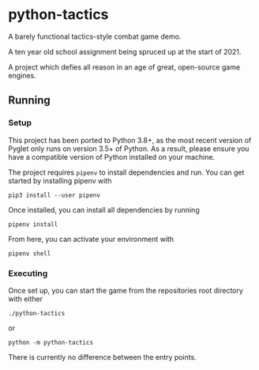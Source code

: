 # python-tactics

A barely functional tactics-style combat game demo.

A ten year old school assignment being spruced up at the start of 2021.

A project which defies all reason in an age of great, open-source game engines.

## Running

### Setup
This project has been ported to Python 3.8+, as the most recent version of Pyglet only runs on version 3.5+ of Python. As a result, please ensure you have a compatible version of Python installed on your machine.

The project requires `pipenv` to install dependencies and run.
You can get started by installing pipenv with

```pip3 install --user pipenv```

Once installed, you can install all dependencies by running

```pipenv install```

From here, you can activate your environment with

```pipenv shell```

### Executing

Once set up, you can start the game from the repositories root directory with either

```./python-tactics```

or

```python -m python-tactics```

There is currently no difference between the entry points.
